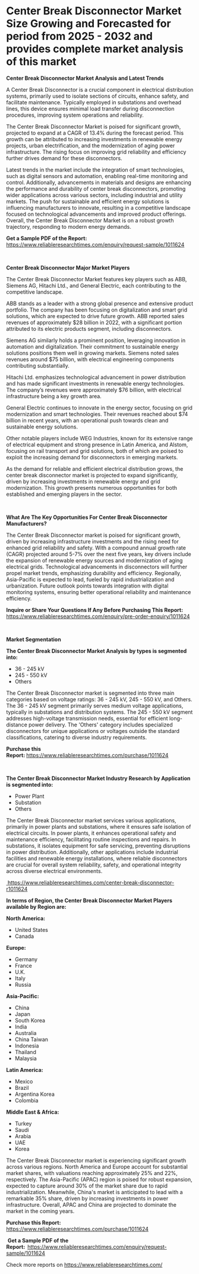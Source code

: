<p><h1>Center Break Disconnector Market Size Growing and Forecasted for period from 2025 - 2032 and provides complete market analysis of this market</h1></p><p><strong>Center Break Disconnector Market Analysis and Latest Trends</strong></p>
<p><p>A Center Break Disconnector is a crucial component in electrical distribution systems, primarily used to isolate sections of circuits, enhance safety, and facilitate maintenance. Typically employed in substations and overhead lines, this device ensures minimal load transfer during disconnection procedures, improving system operations and reliability.</p><p>The Center Break Disconnector Market is poised for significant growth, projected to expand at a CAGR of 13.4% during the forecast period. This growth can be attributed to increasing investments in renewable energy projects, urban electrification, and the modernization of aging power infrastructure. The rising focus on improving grid reliability and efficiency further drives demand for these disconnectors.</p><p>Latest trends in the market include the integration of smart technologies, such as digital sensors and automation, enabling real-time monitoring and control. Additionally, advancements in materials and designs are enhancing the performance and durability of center break disconnectors, promoting wider applications across various sectors, including industrial and utility markets. The push for sustainable and efficient energy solutions is influencing manufacturers to innovate, resulting in a competitive landscape focused on technological advancements and improved product offerings. Overall, the Center Break Disconnector Market is on a robust growth trajectory, responding to modern energy demands.</p></p>
<p><strong>Get a Sample PDF of the Report:&nbsp;</strong> <a href="https://www.reliableresearchtimes.com/enquiry/request-sample/1011624?utm_campaign=2481&utm_medium=2&utm_source=Github&utm_content=ia&utm_term=23022025&utm_id=center-break-disconnector">https://www.reliableresearchtimes.com/enquiry/request-sample/1011624</a></p>
<p>&nbsp;</p>
<p><strong>Center Break Disconnector Major Market Players</strong></p>
<p><p>The Center Break Disconnector Market features key players such as ABB, Siemens AG, Hitachi Ltd., and General Electric, each contributing to the competitive landscape. </p><p>ABB stands as a leader with a strong global presence and extensive product portfolio. The company has been focusing on digitalization and smart grid solutions, which are expected to drive future growth. ABB reported sales revenues of approximately $28 billion in 2022, with a significant portion attributed to its electric products segment, including disconnectors.</p><p>Siemens AG similarly holds a prominent position, leveraging innovation in automation and digitalization. Their commitment to sustainable energy solutions positions them well in growing markets. Siemens noted sales revenues around $75 billion, with electrical engineering components contributing substantially.</p><p>Hitachi Ltd. emphasizes technological advancement in power distribution and has made significant investments in renewable energy technologies. The company’s revenues were approximately $76 billion, with electrical infrastructure being a key growth area.</p><p>General Electric continues to innovate in the energy sector, focusing on grid modernization and smart technologies. Their revenues reached about $74 billion in recent years, with an operational push towards clean and sustainable energy solutions.</p><p>Other notable players include WEG Industries, known for its extensive range of electrical equipment and strong presence in Latin America, and Alstom, focusing on rail transport and grid solutions, both of which are poised to exploit the increasing demand for disconnectors in emerging markets. </p><p>As the demand for reliable and efficient electrical distribution grows, the center break disconnector market is projected to expand significantly, driven by increasing investments in renewable energy and grid modernization. This growth presents numerous opportunities for both established and emerging players in the sector.</p></p>
<p>&nbsp;</p>
<p><strong>What Are The Key Opportunities For Center Break Disconnector Manufacturers?</strong></p>
<p><p>The Center Break Disconnector market is poised for significant growth, driven by increasing infrastructure investments and the rising need for enhanced grid reliability and safety. With a compound annual growth rate (CAGR) projected around 5-7% over the next five years, key drivers include the expansion of renewable energy sources and modernization of aging electrical grids. Technological advancements in disconnectors will further propel market trends, emphasizing durability and efficiency. Regionally, Asia-Pacific is expected to lead, fueled by rapid industrialization and urbanization. Future outlook points towards integration with digital monitoring systems, ensuring better operational reliability and maintenance efficiency.</p></p>
<p><strong>Inquire or Share Your Questions If Any Before Purchasing This Report:</strong> <a href="https://www.reliableresearchtimes.com/enquiry/pre-order-enquiry/1011624?utm_campaign=2481&utm_medium=2&utm_source=Github&utm_content=ia&utm_term=23022025&utm_id=center-break-disconnector">https://www.reliableresearchtimes.com/enquiry/pre-order-enquiry/1011624</a></p>
<p>&nbsp;</p>
<p><strong>Market Segmentation</strong></p>
<p><strong>The Center Break Disconnector Market Analysis by types is segmented into:</strong></p>
<p><ul><li>36 - 245 kV</li><li>245 - 550 kV</li><li>Others</li></ul></p>
<p><p>The Center Break Disconnector market is segmented into three main categories based on voltage ratings: 36 - 245 kV, 245 - 550 kV, and Others. The 36 - 245 kV segment primarily serves medium voltage applications, typically in substations and distribution systems. The 245 - 550 kV segment addresses high-voltage transmission needs, essential for efficient long-distance power delivery. The 'Others' category includes specialized disconnectors for unique applications or voltages outside the standard classifications, catering to diverse industry requirements.</p></p>
<p><strong>Purchase this Report:&nbsp;</strong><a href="https://www.reliableresearchtimes.com/purchase/1011624?utm_campaign=2481&utm_medium=2&utm_source=Github&utm_content=ia&utm_term=23022025&utm_id=center-break-disconnector">https://www.reliableresearchtimes.com/purchase/1011624</a></p>
<p>&nbsp;</p>
<p><strong>The Center Break Disconnector Market Industry Research by Application is segmented into:</strong></p>
<p><ul><li>Power Plant</li><li>Substation</li><li>Others</li></ul></p>
<p><p>The Center Break Disconnector market services various applications, primarily in power plants and substations, where it ensures safe isolation of electrical circuits. In power plants, it enhances operational safety and maintenance efficiency, facilitating routine inspections and repairs. In substations, it isolates equipment for safe servicing, preventing disruptions in power distribution. Additionally, other applications include industrial facilities and renewable energy installations, where reliable disconnectors are crucial for overall system reliability, safety, and operational integrity across diverse electrical environments.</p></p>
<p><a href="https://www.reliableresearchtimes.com/center-break-disconnector-r1011624?utm_campaign=2481&utm_medium=2&utm_source=Github&utm_content=ia&utm_term=23022025&utm_id=center-break-disconnector">&nbsp;https://www.reliableresearchtimes.com/center-break-disconnector-r1011624</a></p>
<p><strong>In terms of Region, the Center Break Disconnector Market Players available by Region are:</strong></p>
<p>
    <p> <strong> North America: </strong>
        <ul>
            <li>United States</li>
            <li>Canada</li>
        </ul>
        </p> 
    <p> <strong> Europe: </strong>
        <ul>
            <li>Germany</li>
            <li>France</li>
            <li>U.K.</li>
            <li>Italy</li>
            <li>Russia</li>
        </ul>
        </p> 
    <p> <strong> Asia-Pacific: </strong>
        <ul>
            <li>China</li>
            <li>Japan</li>
            <li>South Korea</li>
            <li>India</li>
            <li>Australia</li>
            <li>China Taiwan</li>
            <li>Indonesia</li>
            <li>Thailand</li>
            <li>Malaysia</li>
        </ul>
        </p> 
    <p> <strong> Latin America: </strong>
        <ul>
            <li>Mexico</li>
            <li>Brazil</li>
            <li>Argentina Korea</li>
            <li>Colombia</li>
        </ul>
        </p> 
    <p> <strong> Middle East & Africa: </strong>
        <ul>
            <li>Turkey</li>
            <li>Saudi</li>
            <li>Arabia</li>
            <li>UAE</li>
            <li>Korea</li>
        </ul>
    </p>
    </p>
<p><p>The Center Break Disconnector market is experiencing significant growth across various regions. North America and Europe account for substantial market shares, with valuations reaching approximately 25% and 22%, respectively. The Asia-Pacific (APAC) region is poised for robust expansion, expected to capture around 30% of the market share due to rapid industrialization. Meanwhile, China's market is anticipated to lead with a remarkable 35% share, driven by increasing investments in power infrastructure. Overall, APAC and China are projected to dominate the market in the coming years.</p></p>
<p><strong>Purchase this Report: </strong><a href="https://www.reliableresearchtimes.com/purchase/1011624?utm_campaign=2481&utm_medium=2&utm_source=Github&utm_content=ia&utm_term=23022025&utm_id=center-break-disconnector">https://www.reliableresearchtimes.com/purchase/1011624</a></p>
<p>&nbsp;<strong>Get a Sample PDF of the Report:&nbsp;&nbsp;</strong><a href="https://www.reliableresearchtimes.com/enquiry/request-sample/1011624?utm_campaign=2481&utm_medium=2&utm_source=Github&utm_content=ia&utm_term=23022025&utm_id=center-break-disconnector">https://www.reliableresearchtimes.com/enquiry/request-sample/1011624</a></p>
<p><strong></strong></p>
<p>Check more reports on <a href="https://www.reliableresearchtimes.com/?utm_campaign=2481&utm_medium=2&utm_source=Github&utm_content=ia&utm_term=23022025&utm_id=center-break-disconnector">https://www.reliableresearchtimes.com/</a></p>